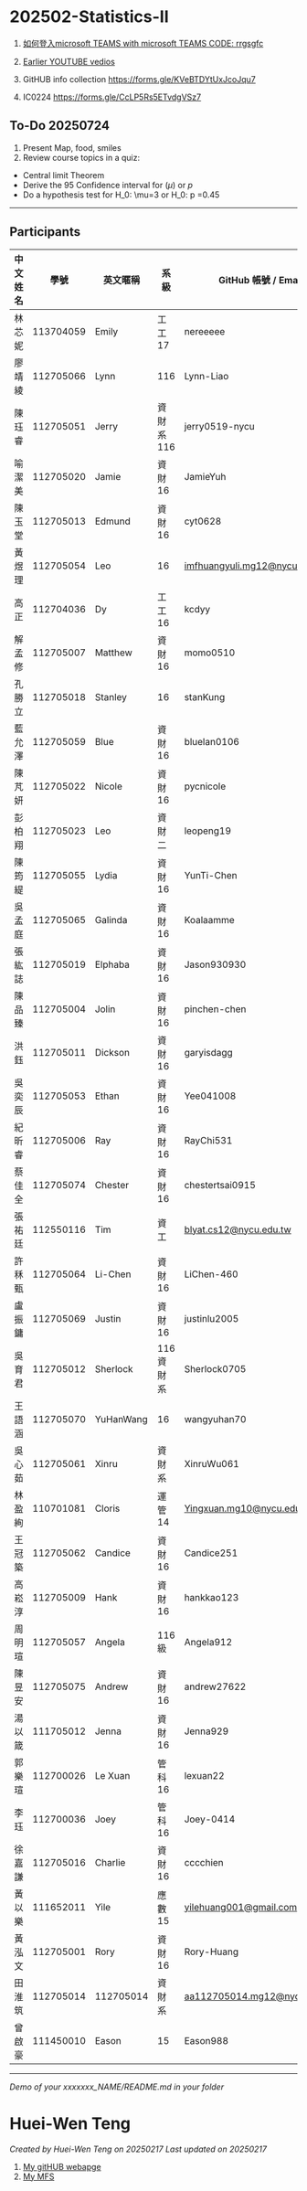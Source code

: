 # 202502-Statistics-II

1. [如何登入microsoft TEAMS with microsoft TEAMS CODE: rrgsgfc](https://hackmd.io/dsB86sWTTYOTZ8h_mssHdw?view)
2. [Earlier YOUTUBE vedios](https://venteng.github.io/Teaching/README.html)

3. GitHUB info collection https://forms.gle/KVeBTDYtUxJcoJqu7
4. IC0224 https://forms.gle/CcLP5Rs5ETvdgVSz7


## To-Do 20250724

1) Present Map, food, smiles
2) Review course topics in a quiz: 
- Central limit Theorem
- Derive the 95 Confidence interval for ($\mu$) or $p$
- Do a hypothesis test for H_0: \mu=3 or H_0: p =0.45




---
## Participants


| 中文姓名 | 學號       | 英文暱稱  | 系級       | GitHub 帳號 / Email |
|---------|----------|---------|---------|------------------|
| 林芯妮  | 113704059 | Emily   | 工工17   | nereeeee        |
| 廖靖綾  | 112705066 | Lynn    | 116     | Lynn-Liao       |
| 陳珏睿  | 112705051 | Jerry   | 資財系116 | jerry0519-nycu  |
| 喻潔美  | 112705020 | Jamie   | 資財16   | JamieYuh        |
| 陳玉堂  | 112705013 | Edmund  | 資財16   | cyt0628         |
| 黃煜理  | 112705054 | Leo     | 16      | imfhuangyuli.mg12@nycu.edu.tw |
| 高正    | 112704036 | Dy      | 工工16   | kcdyy           |
| 解孟修  | 112705007 | Matthew | 資財16   | momo0510        |
| 孔勝立  | 112705018 | Stanley | 16      | stanKung        |
| 藍允澤  | 112705059 | Blue    | 資財16   | bluelan0106     |
| 陳芃妍  | 112705022 | Nicole  | 資財16   | pycnicole       |
| 彭柏翔  | 112705023 | Leo     | 資財二   | leopeng19       |
| 陳筠緹  | 112705055 | Lydia   | 資財16   | YunTi-Chen      |
| 吳孟庭  | 112705065 | Galinda | 資財16   | Koalaamme       |
| 張紘誌  | 112705019 | Elphaba | 資財16   | Jason930930     |
| 陳品臻  | 112705004 | Jolin   | 資財16   | pinchen-chen    |
| 洪鈺    | 112705011 | Dickson | 資財16   | garyisdagg      |
| 吳奕辰  | 112705053 | Ethan   | 資財16   | Yee041008       |
| 紀昕睿  | 112705006 | Ray     | 資財16   | RayChi531       |
| 蔡佳全  | 112705074 | Chester | 資財16   | chestertsai0915 |
| 張祐廷  | 112550116 | Tim     | 資工     | blyat.cs12@nycu.edu.tw |
| 許秝甄  | 112705064 | Li-Chen | 資財16   | LiChen-460      |
| 盧振鏞  | 112705069 | Justin  | 資財16   | justinlu2005    |
| 吳育君  | 112705012 | Sherlock | 116資財系 | Sherlock0705   |
| 王語涵  | 112705070 | YuHanWang | 16     | wangyuhan70     |
| 吳心茹  | 112705061 | Xinru   | 資財系   | XinruWu061      |
| 林盈絢  | 110701081 | Cloris  | 運管14   | Yingxuan.mg10@nycu.edu.tw |
| 王冠築  | 112705062 | Candice | 資財16   | Candice251      |
| 高崧淳  | 112705009 | Hank    | 資財16   | hankkao123      |
| 周明瑄  | 112705057 | Angela  | 116級    | Angela912       |
| 陳昱安  | 112705075 | Andrew  | 資財16   | andrew27622     |
| 湯以箴  | 111705012 | Jenna   | 資財16   | Jenna929        |
| 郭樂瑄  | 112700026 | Le Xuan | 管科16   | lexuan22        |
| 李珏    | 112700036 | Joey    | 管科16   | Joey-0414       |
| 徐嘉謙  | 112705016 | Charlie | 資財16   | cccchien        |
| 黃以樂  | 111652011 | Yile    | 應數15   | yilehuang001@gmail.com |
| 黃泓文  | 112705001 | Rory    | 資財16   | Rory-Huang      |
| 田淮筑  | 112705014 | 112705014 | 資財系  | aa112705014.mg12@nycu.edu.tw |
| 曾啟豪  | 111450010 | Eason   | 15      | Eason988        |

---

*Demo of your xxxxxxx_NAME/README.md in your folder*

# Huei-Wen Teng

*Created by Huei-Wen Teng on 20250217 Last updated on 20250217*

1. [My gitHUB webapge](https://venteng.github.io) 
2. [My MFS](https://venteng.github.io/MFS.html) 


